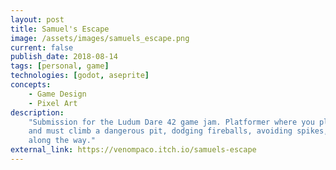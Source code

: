 ```yaml
---
layout: post
title: Samuel's Escape
image: /assets/images/samuels_escape.png
current: false
publish_date: 2018-08-14
tags: [personal, game]
technologies: [godot, aseprite]
concepts:
    - Game Design
    - Pixel Art
description:
    "Submission for the Ludum Dare 42 game jam. Platformer where you play as Samuel the slime,
    and must climb a dangerous pit, dodging fireballs, avoiding spikes, and collecting coins
    along the way."
external_link: https://venompaco.itch.io/samuels-escape
---
```

